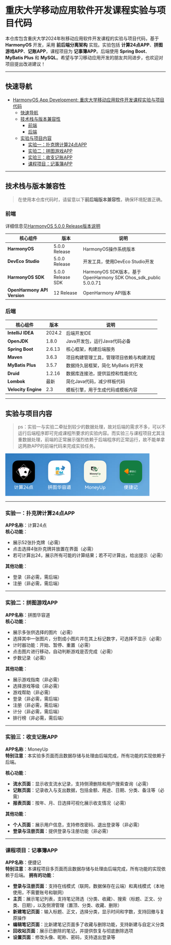 # 重庆大学移动应用软件开发课程实验与项目代码

本仓库包含重庆大学2024年秋移动应用软件开发课程的实验与项目代码，基于 **HarmonyOS** 开发，采用 **前后端分离架构** 实现。实验包括 **计算24点APP**、**拼图游戏APP**、**记账APP**，课程项目为 **记事簿APP**。后端使用 **Spring Boot**、**MyBatis Plus** 和 **MySQL**。希望与学习移动应用开发的朋友共同进步，也欢迎对项目提出改进建议！

---

## 快速导航

- [HarmonyOS App Development: 重庆大学移动应用软件开发课程实验与项目代码](#harmonyos-app-development-重庆大学移动应用软件开发课程实验与项目代码)
  - [快速导航](#快速导航)
  - [技术栈与版本兼容性](#技术栈与版本兼容性)
    - [前端](#前端)
    - [后端](#后端)
  - [实验与项目内容](#实验与项目内容)
    - [实验一：扑克牌计算24点APP](#实验一扑克牌计算24点app)
    - [实验二：拼图游戏APP](#实验二拼图游戏app)
    - [实验三：收支记账APP](#实验三收支记账app)
    - [课程项目：记事簿APP](#课程项目记事簿app)

---

## 技术栈与版本兼容性

> 在使用本仓库代码时，请留意以下**前后端版本兼容性**，确保环境配置正确。

### 前端

详细信息见[HarmonyOS 5.0.0 Release版本说明](https://developer.huawei.com/consumer/cn/doc/atomic-releases-V5/atomic-releasenotes-V5)

| 核心组件            | 版本                      | 说明                                |
| ------------------- | ------------------------ | --------------------------------- |
| **HarmonyOS**        | 5.0.0 Release             | HarmonyOS操作系统版本             |
| **DevEco Studio**    | 5.0.0 Release             | 开发工具，使用DevEco Studio开发   |
| **HarmonyOS SDK**    | 5.0.0 Release SDK         | HarmonyOS SDK版本，基于OpenHarmony SDK Ohos_sdk_public 5.0.0.71 |
| **OpenHarmony API Version** | 12 Release               | OpenHarmony API版本              |

### 后端

| 核心组件            | 版本                      | 说明                                |
| ------------------- | ------------------------ | --------------------------------- |
| **IntelliJ IDEA**    | 2024.2                    | 后端开发IDE                       |
| **OpenJDK**          | 1.8.0                     | Java开发包，运行Java代码必备       |
| **Spring Boot**      | 2.6.13                    | 核心框架，构建后端服务              |
| **Maven**            | 3.6.3                     | 项目构建管理工具，管理项目依赖与构建流程 |
| **MyBatis Plus**     | 3.5.7                     | 数据持久层框架，简化 MyBatis 的开发 |
| **Druid**            | 1.2.16                    | 数据库连接池，提供监控和性能优化   |
| **Lombok**           | 最新                       | 简化Java代码，减少样板代码         |
| **Velocity Engine**  | 2.3                       | 模板引擎，用于生成代码或模板内容   |

---

## 实验与项目内容

>ps：实验一与实验二牵扯到较少的数据处理，故对后端的需求不多，可以不运行后端程序即可完成课程所要求的实验内容。而实验三与课程项目尤其注重数据处理，前端的正常展示强烈依赖于后端程序的正常运行，故不能单拿这两款APP的前端代码来完成实验任务。

![四款APP展示](./app_logos.png)

---

### 实验一：扑克牌计算24点APP

**APP名称**：计算24点  
**核心功能**：

- 展示52张扑克牌（必需）
- 点击选择4张扑克牌并放置在界面（必需）
- 若可计算出24，展示所有可能的计算结果；若不可计算出，给出提示（必需）

**其他功能**：

- 登录（非必需，需后端）
- 注册（非必需，需后端）

---

### 实验二：拼图游戏APP

**APP名称**：拼图华容道  
**核心功能**：

- 展示多张供选择的图片（必需）
- 选择其中一张图片，分割成小图片并在其上标记数字，可选择不显示（必需）
- 计时器功能：开始、暂停、重置（必需）
- 点击图片进行移动，自动判断游戏是否完成（必需）
- 步数记录（必需）
  
**其他功能**：

- 展示游戏指南（非必需）
- 选择游戏等级（非必需）
- 游戏帮助（非必需）
- 登录（非必需，需后端）
- 注册（非必需，需后端）
- 计分（非必需，需后端）
- 排行榜（非必需，需后端）

---

### 实验三：收支记账APP

**APP名称**：MoneyUp  
**特别注意**：本实验多页面而且数据存储与处理由后端完成，所有功能的实现依赖于后端。

**核心功能**：

- **流水页面**：显示收支流水记录，支持侧滑删除和用户搜索查询（必需）
- **记账页面**：记录收入与支出数据，包括金额、用途、日期、分类、备注等（必需）
- **报表页面**：按年、月、日选择可视化展示收支情况（必需）

**其他功能**：

- **个人页面**：展示用户信息，支持修改密码、退出登录等（非必需）
- **登录与注册页面**：提供登录与注册功能（非必需）

---

### 课程项目：记事簿APP

**APP名称**：便捷记  
**特别注意**：本课程项目多页面而且数据存储与处理由后端完成，所有功能的实现依赖于后端。
**拥有的功能**：

- **登录与注册页面**：支持在线模式（联网，数据保存在云端）和离线模式（本地使用，不需要账号和联网）
- **主页**：展示笔记列表，支持笔记筛选（分类、收藏）、搜索（标题、正文、分类、日期），以及侧滑管理（置顶、分类、收藏、删除）
- **新建笔记页面**：输入标题、正文，选择分类，显示时间和字数，支持回撤与复原操作
- **编辑笔记页面**：比新建笔记页面多了收藏与删除功能，支持新建与自定义分类
- **回收站页面**：展示已删除的笔记，并提供恢复与彻底删除选项
- **设置页面**：修改头像、昵称、密码，支持退出登录等
